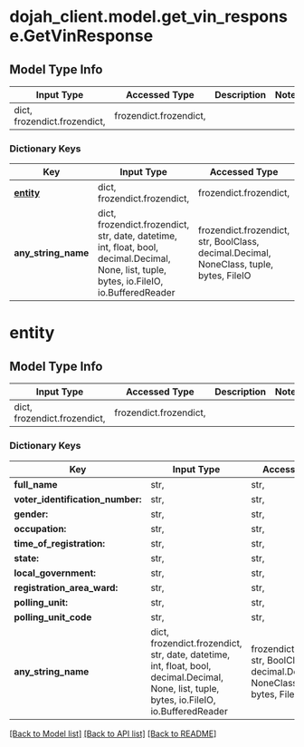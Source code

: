 # dojah_client.model.get_vin_response.GetVinResponse

## Model Type Info
Input Type | Accessed Type | Description | Notes
------------ | ------------- | ------------- | -------------
dict, frozendict.frozendict,  | frozendict.frozendict,  |  | 

### Dictionary Keys
Key | Input Type | Accessed Type | Description | Notes
------------ | ------------- | ------------- | ------------- | -------------
**[entity](#entity)** | dict, frozendict.frozendict,  | frozendict.frozendict,  |  | [optional] 
**any_string_name** | dict, frozendict.frozendict, str, date, datetime, int, float, bool, decimal.Decimal, None, list, tuple, bytes, io.FileIO, io.BufferedReader | frozendict.frozendict, str, BoolClass, decimal.Decimal, NoneClass, tuple, bytes, FileIO | any string name can be used but the value must be the correct type | [optional]

# entity

## Model Type Info
Input Type | Accessed Type | Description | Notes
------------ | ------------- | ------------- | -------------
dict, frozendict.frozendict,  | frozendict.frozendict,  |  | 

### Dictionary Keys
Key | Input Type | Accessed Type | Description | Notes
------------ | ------------- | ------------- | ------------- | -------------
**full_name** | str,  | str,  |  | [optional] 
**voter_identification_number:** | str,  | str,  |  | [optional] 
**gender:** | str,  | str,  |  | [optional] 
**occupation:** | str,  | str,  |  | [optional] 
**time_of_registration:** | str,  | str,  |  | [optional] 
**state:** | str,  | str,  |  | [optional] 
**local_government:** | str,  | str,  |  | [optional] 
**registration_area_ward:** | str,  | str,  |  | [optional] 
**polling_unit:** | str,  | str,  |  | [optional] 
**polling_unit_code** | str,  | str,  |  | [optional] 
**any_string_name** | dict, frozendict.frozendict, str, date, datetime, int, float, bool, decimal.Decimal, None, list, tuple, bytes, io.FileIO, io.BufferedReader | frozendict.frozendict, str, BoolClass, decimal.Decimal, NoneClass, tuple, bytes, FileIO | any string name can be used but the value must be the correct type | [optional]

[[Back to Model list]](../../README.md#documentation-for-models) [[Back to API list]](../../README.md#documentation-for-api-endpoints) [[Back to README]](../../README.md)

